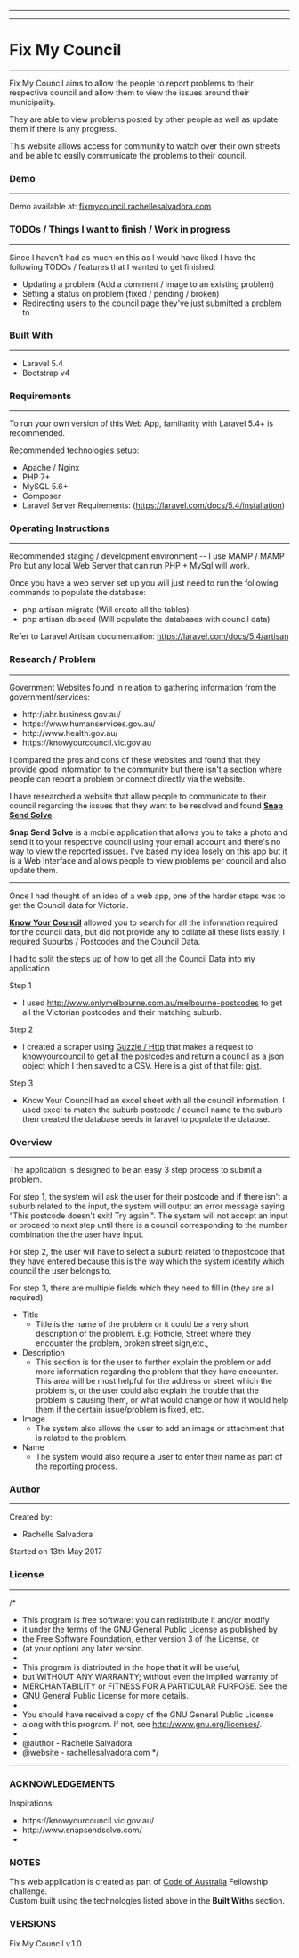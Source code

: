 ****************************************
********************
# Fix My Council
********************
Fix My Council aims to allow the people to report problems to their respective council and allow them to view the issues around their municipality.

They are able to view problems posted by other people as well as update them if there is any progress.

This website allows access for community to watch over their own streets and be able to easily communicate the problems to their council.

### Demo
********
Demo available at: <a href="https://fixmycouncil.rachellesalvadora.com" target="_blank">fixmycouncil.rachellesalvadora.com</a>

### TODOs / Things I want to finish / Work in progress
***********************************
Since I haven't had as much on this as I would have liked I have the following TODOs / features that I wanted to get finished:

* Updating a problem (Add a comment / image to an existing problem)
* Setting a status on problem (fixed / pending / broken)
* Redirecting users to the council page they've just submitted a problem to

### Built With
********************
<ul>
    <li>Laravel 5.4</li>
    <li>Bootstrap v4</li>
</ul>

### Requirements
********************
To run your own version of this Web App, familiarity with Laravel 5.4+ is recommended.

Recommended technologies setup:
<ul>
    <li>Apache / Nginx</li>
    <li>PHP 7+</li>
    <li>MySQL 5.6+</li>
    <li>Composer</li>
    <li>Laravel Server Requirements: (<a href="https://laravel.com/docs/5.4/installation" target="_blank">https://laravel.com/docs/5.4/installation</a>)</li>
</ul>

### Operating Instructions
********************
Recommended staging / development environment
-- I use MAMP / MAMP Pro but any local Web Server that can run PHP + MySql will work.

Once you have a web server set up you will just need to run the following commands to populate the database:
- php artisan migrate (Will create all the tables)
- php artisan db:seed (Will populate the databases with council data)

Refer to Laravel Artisan documentation: https://laravel.com/docs/5.4/artisan

### Research / Problem
**********************
Government Websites found in relation to gathering information from the government/services:

<ul>
    <li>http://abr.business.gov.au/</li>
    <li>https://www.humanservices.gov.au/</li>
    <li>http://www.health.gov.au/</li>
    <li>https://knowyourcouncil.vic.gov.au</li>
</ul>

I compared the pros and cons of these websites and found that they provide good information to the community but there isn't a section where people can report a problem or connect directly via the website. 

I have researched a website that allow people to communicate to their council regarding the issues that they want to be resolved and found <strong><a href="http://www.snapsendsolve.com/" target="_blank">Snap Send Solve</a></strong>.

<strong>Snap Send Solve</strong> is a mobile application that allows you to take a photo and send it to your respective council using your email account and there's no way to view the reported issues. I've based my idea losely on this app but it is a Web Interface and allows people to view problems per council and also update them.

<hr>

Once I had thought of an idea of a web app, one of the harder steps was to get the Council data for Victoria.

<strong><a href="http://knowyourcouncil.vic.gov.au">Know Your Council</a></strong> allowed you to search for all the information required for the council data, but did not provide any to collate all these lists easily, I required Suburbs / Postcodes and the Council Data.

I had to split the steps up of how to get all the Council Data into my application

Step 1
- I used <a href="http://www.onlymelbourne.com.au/melbourne-postcodes" target="_blank">http://www.onlymelbourne.com.au/melbourne-postcodes</a> to get all the Victorian postcodes and their matching suburb.

Step 2
- I created a scraper using <a href="https://github.com/guzzle/guzzle" target="_blank">Guzzle / Http</a> that makes a request to knowyourcouncil to get all the postcodes and return a council as a json object which I then saved to a CSV. Here is a gist of that file: <a href="https://gist.github.com/rachellesalvadora/a1ffa984da71ae0990136a0393506494">gist</a>.

Step 3
- Know Your Council had an excel sheet with all the council information, I used excel to match the suburb postcode / council name to the suburb then created the database seeds in laravel to populate the databse.

### Overview
********************
The application is designed to be an easy 3 step process to submit a problem.

For step 1, the system will ask the user for their postcode and if there isn't a suburb related to the input, the system will output an error message saying "This postcode doesn't exit! Try again.". The system will not accept an input or proceed to next step until there is a council corresponding to the number combination the the user have input.

For step 2, the user will have to select a suburb related to thepostcode that they have entered because this is the way which the system identify which council the user belongs to.

For step 3, there are multiple fields which they need to fill in (they are all required):
<ul>
    <li>Title
    <ul>
        <li>
            Title is the name of the problem or it could be a very short description of the problem. E.g: Pothole, Street where they encounter the problem, broken street sign,etc.,
        </li>
    </ul>
    </li>
    <li>Description
    <ul>
        <li>
            This section is for the user to further explain the problem or add more information regarding the problem that they have encounter. This area will be most helpful for the address or street which the problem is, or the user could also explain the trouble that the problem is causing them, or what would change or how it would help them if the certain issue/problem is fixed, etc.
        </li>
    </ul>
    </li>
    <li>Image
    <ul>
        <li>
            The system also allows the user to add an image or attachment that is related to the problem.
        </li>
    </ul>
    </li>
    <li>Name
        <ul>
            <li>
             The system would also require a user to enter their name as part of the reporting process.
            </li>
        </ul>
    </li>
</ul>

### Author
********************
Created by:<br/>
<ul>
    <li>Rachelle Salvadora</li>
</ul>

Started on 13th May 2017<br/>


### License
********************
/*
* This program is free software: you can redistribute it and/or modify
* it under the terms of the GNU General Public License as published by
* the Free Software Foundation, either version 3 of the License, or
* (at your option) any later version.
* 
* This program is distributed in the hope that it will be useful,
* but WITHOUT ANY WARRANTY; without even the implied warranty of
* MERCHANTABILITY or FITNESS FOR A PARTICULAR PURPOSE.  See the
* GNU General Public License for more details.
* 
* You should have received a copy of the GNU General Public License
* along with this program.  If not, see <http://www.gnu.org/licenses/>.
* 
* @author - Rachelle Salvadora
* @website - rachellesalvadora.com
*/
****************************************

### ACKNOWLEDGEMENTS
Inspirations:
<ul>
    <li>https://knowyourcouncil.vic.gov.au/</li>
    <li>http://www.snapsendsolve.com/<li>
</ul>

### NOTES
This web application is created as part of <a href="http://www.codeforvictoria.org/" target="_blank">Code of Australia</a> Fellowship challenge.<br/>
Custom built using the technologies listed above in the <strong>Built With</strong>s section.

### VERSIONS
Fix My Council v.1.0